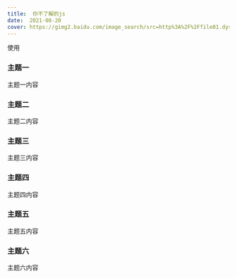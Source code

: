 ```yaml
---
title:  你不了解的js
date:  2021-08-20
cover: https://gimg2.baidu.com/image_search/src=http%3A%2F%2Ffile01.dysucai.com%2Fd%2Ffile%2Flan2019010710%2Fibc3hrkwce1.jpg&refer=http%3A%2F%2Ffile01.dysucai.com&app=2002&size=f9999,10000&q=a80&n=0&g=0n&fmt=jpeg?sec=1632491575&t=96e7f86935a561f8f50b380305881f79
---
```


使用

### 主题一

主题一内容

### 主题二

主题二内容

### 主题三

主题三内容

### 主题四

主题四内容

### 主题五

主题五内容

### 主题六

主题六内容